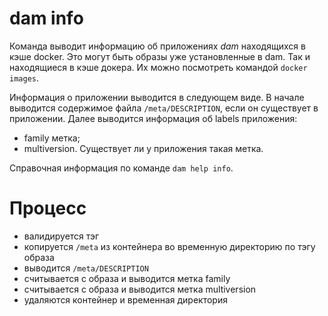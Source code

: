 # dam info

Команда выводит информацию об приложениях _dam_ находящихся в кэше docker.
Это могут быть образы уже установленные в dam. Так и находящиеся в кэше докера.
Их можно посмотреть командой `docker images`.

Информация о приложении выводится в следующем виде.
В начале выводится содержимое файла `/meta/DESCRIPTION`, если он существует в приложении.
Далее выводится информация об labels приложения:
- family метка;
- multiversion. Существует ли у приложения такая метка.

Справочная информация по команде `dam help info`.

# Процесс
- валидируется тэг
- копируется `/meta` из контейнера во временную директорию по тэгу образа
- выводится `/meta/DESCRIPTION`
- считывается с образа и выводится метка family
- считывается с образа и выводится метка multiversion
- удаляются контейнер и временная директория